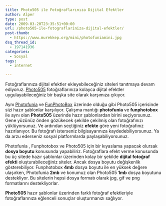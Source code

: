```yaml
---
title: Photo505 ile Fotoğraflarınıza Dijital Efektler
author: Alper
type: post
date: 2009-03-20T23:35:51+00:00
url: /photo505-ile-fotograflariniza-dijital-efektler/
post-thumb:
  - https://www.murekkep.org/mini/photofuniamini.jpg
dsq_thread_id:
  - 197141936
categories:
  - Sosyal
tags:
  - internet

---
```

Fotoğraflarınıza dijital efektler ekleyebileceğiniz siteleri tanıtmaya devam ediyoruz. [Photo505][1] fotoğraflarınıza kolayca dijital efektler uygulayabileceğiniz bir başka site olarak karşımıza çıkıyor. 

Aynı [Photofunia][2] ve [FunPhotoBox][3] üzerinde olduğu gibi Photo505 içerisinde sizi hazır şablonlar karşılıyor. Çalışma mantığı **photofunia** ve **funphotobox** ile aynı olan **Photo505** üzerinde hazır şablonlardan birini seçiyorsunuz. Gene yüzünüz önden gözükecek şekilde çekilmiş olan fotoğrafınızı yüklüyorsunuz. Ve ardından seçtiğiniz **efekte** göre yeni fotoğrafınız hazırlanıyor. Bu fotoğrafı isterseniz bilgisayarınıza kaydedebiliyorsunuz. Ya da arzu ederseniz sosyal platformlarda paylaşabiliyorsunuz. 

Photofunia , Funphotobox ve Photo505 için bir kıyaslama yapacak olursak **dosya boyutu** konusunda yapabiliriz. Fotoğraflara efekt verme konusunda bu üç sitede hazır şablonlar üzerinden kolay bir şekilde **dijital fotoğraf efekti** oluşturabileceğiniz siteler. Ancak dosya boyutu değişkenlik gösterebiliyor. Funphotobox **4mb** dosya boyutu ile en yüksek değere ulaşırken, Photofunia **2mb** ve konumuz olan Photo505 **1mb** dosya boyutunu destekliyor. Bu sitelerin hepsi dosya formatı olarak jpg, gif ve png formatlarını destekliyorlar. 

**Photo505** hazır şablonlar üzerinden farklı fotoğraf efektleriyle fotoğraflarınıza eğlenceli sonuçlar oluşturmanızı sağlıyor.

 [1]: http://www.photo505.com/
 [2]: https://www.murekkep.org/photofunia-ile-resimlerinize-fark-katin-1297
 [3]: https://www.murekkep.org/funphotobox-resimleriniz-icin-eglenceli-efektler-1371